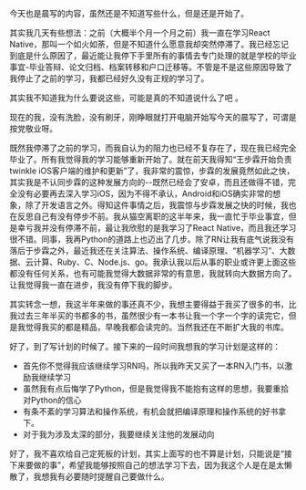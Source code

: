 今天也是晨写的内容，虽然还是不知道写些什么，但是还是开始了。

其实我几天有些想法：之前（大概半个月一个月之前）我一直在学习React Native，那叫一个如火如荼，但是不知道什么愿意我却突然停滞了。我已经忘记到底是什么原因了，最近能让我停下手里所有的事情去专门处理的就是学校的毕业事宜-毕业答辩、论文归档、档案转移和户口迁移等。不管是不是这些原因导致了我停止了之前的学习，我都已经好久没有正规的学习了。

其实我不知道我为什么要说这些，可能是真的不知道说什么了吧 。

现在的我，没有洗脸，没有刷牙，刚睁眼就打开电脑开始写今天的晨写了，可谓是按党敬业呀。

既然我停滞了之前的学习，而我自认为的阻力也已经不复存在了，现在我已经完全毕业了。所有我觉得我的学习能够重新开始了。就在前天我得知“王步霖开始负责twinkle iOS客户端的维护和更新”了，我非常的震惊，步霖的发展竟然如此之快，其实我是不认同步霖的这种发展方向的--既然已经会了安卓，而且还做得不错，完全没有必要再去深入学习iOS，因为不得不承认，Android和iOS确实非常的想象，除了开发语言之外。得知这件事情之后，我震惊与步霖发展之快的时候，我也在反思自己有没有停步不前。我从猫空离职的这半年来，我一直忙于毕业事宜，但是幸亏我并没有停滞不前，最让我欣慰的是我学习了React Native，而且我还学习很不错。同事，我再Python的道路上也迈出了几步。除了RN让我有底气说我没有落后于步霖之外，最近我还在关注算法、操作系统、编译原理、“机器学习”、大数据、云计算、Ruby、C、Node.js、go。我承认我以后从事的职业或许更上面这些都没有任何关系，也有可能我觉得大数据非常的有意思，我就转向大数据方向了。让我觉得我一直在进步，我没有停下我的脚步。

其实转念一想，我这半年来做的事还真不少，我想主要得益于我买了很多的书，比我过去三年半买的书都多的书，虽然很少有一本书让我一个字一个字的读完它，但是我觉得我买的都是精品，早晚我都会读完的。当然我还在不断扩大我的书库。

好了，到了写计划的时候了。接下来的一段时间我想我的学习计划是这样的：

- 首先你不觉得我应该继续学习RN吗，所以我昨天又买了一本RN入门书，以激励我继续学习
- 虽然我有点后悔学了Python，但是我觉得我不能抱有这样的思想，我要重拾对Python的信心
- 有条不紊的学习算法和操作系统，有机会就把编译原理和操作系统的好书拿下。
- 对于我为涉及太深的部分，我要继续关注他的发展动向

好了，我不喜欢给自己定死板的计划，其实上面写的也不算是计划，只能说是“接下来要做的事”，希望我能够按照自己的想法学习下去，因为我这个人是在是太懒散了，我想我有必要随时提醒自己要做什么。
